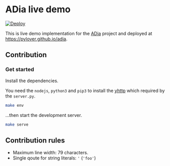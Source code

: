 # ADia live demo

[![Deploy](https://github.com/pylover/adia-live/actions/workflows/deploy.yml/badge.svg)](https://pylover.github.io/adia)

This is live demo implementation for the 
[ADia](https://github.com/pylover/adia) project and deployed at 
https://pylover.github.io/adia.

## Contribution

### Get started

Install the dependencies.

You need the `nodejs`, `python3` and `pip3` to install the 
[yhttp](https://github.com/yhttp/yhttp) which required by the ``server.py``.


```bash
make env
```

...then start the development server.

```bash
make serve
```

## Contribution rules

- Maximum line width: 79 characters.
- Single qoute for string literals: `'` (`'foo'`)
